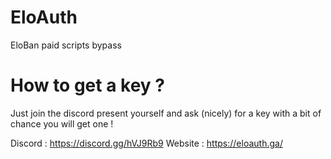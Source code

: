 # EloAuth
EloBan paid scripts bypass
# How to get a key ?
Just join the discord present yourself and ask (nicely) for a key with a bit of chance you will get one !

Discord : https://discord.gg/hVJ9Rb9
Website : https://eloauth.ga/
